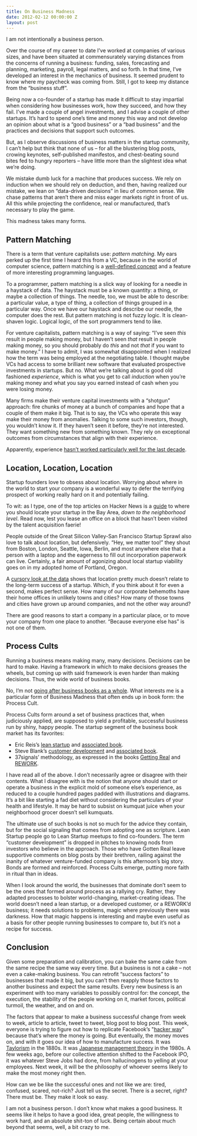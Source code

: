 ```yaml
---
title: On Business Madness
date: 2012-02-12 00:00:00 Z
layout: post
---
```





I am not intentionally a business person.

Over the course of my career to date I’ve worked at companies of various sizes, and have been situated at commensurately varying distances from the concerns of running a business: funding, sales, forecasting and planning, marketing, payroll, legal matters, and so forth. In that time, I’ve developed an interest in the mechanics of business. It seemed prudent to know where my paycheck was coming from. Still, I got to keep my distance from the “business stuff”.

Being now a co-founder of a startup has made it difficult to stay impartial when considering how businesses work, how they succeed, and how they fail. I’ve made a couple of angel investments, and I advise a couple of other startups. It’s hard to spend one’s time and money this way and not develop an opinion about what is a “good business” or a “bad business” and the practices and decisions that support such outcomes.

But, as I observe discussions of business matters in the startup community, I can’t help but think that none of us – for all the blustering blog posts, crowing keynotes, self-published manifestos, and chest-beating sound bites fed to hungry reporters – have little more than the slightest idea what we’re doing.

We mistake dumb luck for a machine that produces success. We rely on induction when we should rely on deduction, and then, having realized our mistake, we lean on “data-driven decisions” in lieu of common sense. We chase patterns that aren’t there and miss eager markets right in front of us. All this while projecting the confidence, real or manufactured, that’s necessary to play the game.

This madness takes many forms.

Pattern Matching
----------------

There is a term that venture capitalists use: <em>pattern matching</em>. My ears perked up the first time I heard this from a VC, because in the world of computer science, pattern matching is a [well-defined concept](https://en.wikipedia.org/wiki/Pattern_matching) and a feature of more interesting programming languages.

To a programmer, pattern matching is a slick way of looking for a needle in a haystack of data. The haystack must be a known quantity: a thing, or maybe a collection of things. The needle, too, we must be able to describe: a particular value, a type of thing, a collection of things grouped in a particular way. Once we have our haystack and describe our needle, the computer does the rest. But pattern matching is not fuzzy logic. It is clean-shaven logic. Logical logic, of the sort programmers tend to like.

For venture capitalists, pattern matching is a way of saying: “I’ve seen *this* result in people making money, but I haven’t seen *that* result in people making money, so you should probably do *this* and not *that* if you want to make money.” I have to admit, I was somewhat disappointed when I realized how the term was being employed at the negotiating table. I thought maybe VCs had access to some brilliant new software that evaluated prospective investments in startups. But no. What we’re talking about is good old fashioned *experience*, which is what you get to call *induction* when you’re making money and what you say you earned instead of cash when you were losing money.

Many firms make their venture capital investments with a “shotgun” approach: fire chunks of money at a bunch of companies and hope that a couple of them make it big. That is to say, the VCs who operate this way make their money from anomalies. Talking to some such investors, though, you wouldn’t know it. If they haven’t seen it before, they’re not interested. They want something new from something known. They rely on exceptional outcomes from circumstances that align with their experience.

Apparently, experience [hasn’t worked particularly well for the last decade](http://www.verisi.com/resources/venture-capital-performance.htm).

Location, Location, Location
----------------------------

Startup founders love to obsess about location. Worrying about where in the world to start your company is a wonderful way to defer the terrifying prospect of working really hard on it and potentially failing.

To wit: as I type, one of the top articles on Hacker News is a [guide](http://g.co/maps/jpds4) to where you should locate your startup in the Bay Area, *down to the neighborhood level*. Read now, lest you lease an office on a block that hasn’t been visited by the talent acquisition faerie!

People outside of the Great Silicon Valley-San Francisco Startup Sprawl also love to talk about location, but defensively. “Hey, we matter too!” they shout from Boston, London, Seattle, Iowa, Berlin, and most anywhere else that a person with a laptop and the eagerness to fill out incorporation paperwork can live. Certainly, a fair amount of agonizing about local startup viability goes on in my adopted home of Portland, Oregon.

A [cursory look at the data](http://feefighters.com/blog/startup-density/) shows that location pretty much doesn’t relate to the long-term success of a startup. Which, if you think about it for even a second, makes perfect sense. How many of our corporate behemoths have their home offices in unlikely towns and cities? How many of those towns and cities have grown up around companies, and not the other way around?

There are good reasons to start a company in a particular place, or to move your company from one place to another. “Because everyone else has” is not one of them.

Process Cults
-------------

Running a business means making many, many decisions. Decisions can be hard to make. Having a framework in which to make decisions greases the wheels, but coming up with said framework is even harder than making decisions. Thus, the wide world of business books.

No, I’m not [going after business books as a whole](http://www.economist.com/node/3104241?story_id=3104241). What interests me is a particular form of Business Madness that often ends up in book form: the Process Cult.

Process Cults form around a set of business practices that, when judiciously applied, are supposed to yield a profitable, successful business run by shiny, happy people. The startup segment of the business book market has its favorites:

-   Eric Reis’s [lean startup](https://en.wikipedia.org/wiki/Lean_Startup) and [associated book](http://www.amazon.com/Lean-Startup-Entrepreneurs-Continuous-Innovation/dp/0307887898?tag=duckduckgo-d-20).
-   Steve Blank’s [customer development](http://www.startuplessonslearned.com/2008/11/what-is-customer-development.html) and [associated book](http://www.amazon.com/Four-Steps-Epiphany-Successful-Strategies/dp/0976470705?tag=duckduckgo-d-20).
-   37signals’ methodology, as expressed in the books [Getting Real](http://gettingreal.37signals.com/) and [REWORK](http://37signals.com/rework/).

I have read all of the above. I don’t necessarily agree or disagree with their contents. What I disagree with is the notion that anyone should start or operate a business in the explicit mold of someone else’s experience, as reduced to a couple hundred pages padded with illustrations and diagrams. It’s a bit like starting a fad diet without considering the particulars of your health and lifestyle. It may be hard to subsist on kumquat juice when your neighborhood grocer doesn’t sell kumquats.

The ultimate use of such books is not so much for the advice they contain, but for the social signaling that comes from adopting one as scripture. Lean Startup people go to Lean Startup meetups to find co-founders. The term “customer development” is dropped in pitches to knowing nods from investors who believe in the approach. Those who have Gotten Real leave supportive comments on blog posts by their brethren, railing against the inanity of whatever venture-funded company is this afternoon’s big story. Bonds are formed and reinforced. Process Cults emerge, putting more faith in ritual than in ideas.

When I look around the world, the businesses that dominate don’t seem to be the ones that formed around process as a rallying cry. Rather, they adapted processes to bolster world-changing, market-creating ideas. The world doesn’t need a lean startup, or a developed customer, or a REWORK’d business; it needs solutions to problems, magic where previously there was darkness. How that magic happens is interesting and maybe even useful as a basis for other people running businesses to compare to, but it’s not a recipe for success.

Conclusion
----------

Given some preparation and calibration, you can bake the same cake from the same recipe the same way every time. But a business is not a cake – not even a cake-making business. You can retrofit “success factors” to businesses that made it big, but you can’t then reapply those factors to another business and expect the same results. Every new business is an experiment with too many variables to possibly control for: the concept, the execution, the stability of the people working on it, market forces, political turmoil, the weather, and on and on.

The factors that appear to make a business successful change from week to week, article to article, tweet to tweet, blog post to blog post. This week, everyone is trying to figure out how to replicate Facebook’s "[hacker way](http://money.cnn.com/2012/02/01/technology/facebook\_hacker\_way/index.htm)" because that’s where the money is going. But eventually, the money moves on, and with it goes our idea of how to manufacture success. It was [Taylorism](https://en.wikipedia.org/wiki/Scientific_management) in the 1880s. It was [Japanese management theory](https://en.wikipedia.org/wiki/Theory_Z) in the 1980s. A few weeks ago, before our collective attention shifted to the Facebook IPO, it was whatever Steve Jobs had done, from hallucinogens to yelling at your employees. Next week, it will be the philosophy of whoever seems likely to make the most money right then.

How can we be like the successful ones and not like we are: tired, confused, scared, not-rich? Just tell us the secret. There is a secret, right? There must be. They make it look so easy.

I am not a business person. I don’t know what makes a good business. It seems like it helps to have a good idea, great people, the willingness to work hard, and an absolute shit-ton of luck. Being certain about much beyond that seems, well, a bit crazy to me.
